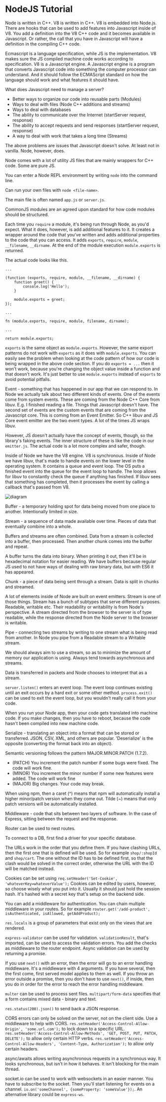 <h1>NodeJS Tutorial</h1>

Node is written in C++. V8 is written in C++. V8 is embedded into Node.js. There are hooks that can be
used to add features into Javascript inside of V8. You add a definition into the V8 C++ code and it
becomes available in Javascript. Or rather, the call that you have in Javascript will have a definition
in the compiling C++ code.

Ecmascript is a language specification, while JS is the implementation. V8 makes sure the JS compiled 
machine code works according to specification. V8 is a Javascript engine. A Javascript engine is a 
program that converts Javascript code into something the computer processor can understand. And it 
should follow the ECMAScript standard on how the language should work and what features it should have.

What does Javascript need to manage a server?
* Better ways to organize our code into reusable parts (Modules)
* Ways to deal with files (Node C++ additions and streams)
* Ways to deal with databases
* The ability to communicate over the Internet (startServer request, response)
* The ability to accept requests and send responses (startServer request, response)
* A way to deal with work that takes a long time (Streams)

The above problems are issues that Javascript doesn't solve. At least not in vanilla. Node, however, does.

Node comes with a lot of utility JS files that are mainly wrappers for C++ code. Some are pure JS.

You can enter a Node REPL environment by writing `node` into the command line.

Can run your own files with `node <file-name>`.

The main file is often named `app.js` or `server.js`.

CommonJS modules are an agreed upon standard for how code modules should be structured.

Each time you `require` a module, it's being run through Node, as you'd expect. What it does,
however, is add additional features to it. It creates a wrapper around the code that
you've written and adds additional properties to the code that you can access. It adds
`exports`, `require`, `module`, `__filename`, `__dirname`. At the end of the module
execution `module.exports` is returned.

The actual code looks like this.

```
...

(function (exports, require, module, __filename, __dirname) {
    function greet() {
        console.log('Hello');
    }
    
    module.exports = greet;
});

...

fn (module.exports, require, module, filename, dirname);

...

return module.exports; 

```

`exports` is the same object as `module.exports`. However, the same export patterns do not work with
`exports` as it does with `module.exports`. You can easily see the problem when looking at the code
pattern of how our code is being wrapped in the above code section. If you do `exports = ...` then it
won't work, because you're changing the object value inside a function and that doesn't work. It's just
better to use `module.exports` instead of `exports` to avoid potential pitfalls.

Event - something that has happened in our app that we can respond to. In Node we actually talk about two
different kinds of events. One of the events come from system events. These are coming from the Node C++
Core from libuv. E.g. I finished reading a file. Things that Javascript doesn't have. The second set of
events are the custom events that are coming from the Javascript core. This is coming from an Event Emitter.
So C++ libuv and JS Core event emitter are the two event types. A lot of the times JS wraps libuv. 

However, JS doesn't actually have the concept of events, though, so the library's faking events. The inner
structure of these is like the code in our `emitter.js`. The actual code is a lot more complex and safer,
though.

Inside of Node we have the V8 engine. V8 is synchronous. Inside of Node we have libuv, that's made to
handle events on the lower level in the operating system. It contains a queue and event loop. The OS puts
a finished event into the queue for the event loop to handle. The loop allows for libuv to constantly 
check the queue if anything has finished. If libuv sees that something has completed, then it processes
the event by calling a callback that's passed from V8.

![diagram](event-loop.PNG)

Buffer - a temporary holding spot for data being moved from one place to another. Intentionally limited
in size.

Stream - a sequence of data made available over time. Pieces of data that eventually combine into a whole.

Buffers and streams are often combined. Data from a stream is collected into a buffer, then processed. 
Then another chunk comes into the buffer and repeat.

A buffer turns the data into binary. When printing it out, then it'll be in hexadecimal
notation for easier reading. We have buffers because regular JS used to not have ways 
of dealing with raw binary data, but with ES6 it has appeared.

Chunk - a piece of data being sent through a stream. Data is split in chunks and streamed.

A lot of elements inside of Node are built on event emitters. Stream is one of those
things. Stream has a bunch of subtypes that serve different purposes. Readable, writable etc.
Their readability or writability is from Node's perspective. A stream directed from the
browser to the server is of type readable, while the response directed from the Node
server to the browser is writable.

Pipe - connecting two streams by writing to one stream what is being read from another.
In Node you pipe from a Readable stream to a Writable stream.

We should always aim to use a stream, so as to minimize the amount of memory our application
is using. Always tend towards asynchronous and streams.

Data is transferred in packets and Node chooses to interpret that as a stream. 

`server.listen()` enters an event loop. The event loop continues existing until an exit occurs by a 
hard exit or some other method. `process.exit()` can be used to exit the event loop, but you wouldn't 
really call it from your code.

When you run your Node app, then your code gets translated into machine code. If you 
make changes, then you have to reboot, because the code hasn't been compiled into new
machine code.

Serialize - translating an object into a format that can be stored or transferred. 
JSON, CSV, XML, and others are popular. 'Deserialize' is the opposite (converting
the format back into an object).

Semantic versioning follows the pattern MAJOR.MINOR.PATCH (1.7.2). 
* (PATCH) You increment the patch number if some bugs were fixed. The code will 
  work fine.
* (MINOR) You increment the minor number if some new features were added. The code
will work fine
* (MAJOR) Big changes. Your code may break.

When using npm, then a caret (^) means that npm will automatically install a higher
minor/patch version when they come out. Tilde (~) means that only patch versions will
be automatically installed.

Middleware - code that sits between two layers of software. In the case of Express,
sitting between the request and the response.

Router can be used to nest routes.

To connect to a DB, first find a driver for your specific database.

The URLs work in the order that you define them. If you have clashing URLs, then the
first one that is defined will be used. So for example `shop/:shopId` and `shop/cart`.
The one without the ID has to be defined first, so that the clash would be solved in
the correct order, otherwise the URL with the ID will be matched instead.

Cookies can be set using `req.setHeader('Set-Cookie', 'whateverKey=whateverValue');`
Cookies can be edited by users, however, so choose wisely what you put into it. Usually
it should just hold the session hash. It's hashed with a secret key that's setup on the
backend side.

You can add a middleware for authentication. You can chain multiple middleware in your routes.
So for example `router.get('/add-product', isAuthenticated, isAllowed, getAddProduct);`

`res.locals` is a group of parameters that exist only on the views that are rendered.

`express-validator` can be used for validation. `validationResult`, that's imported, can be
used to access the validation errors. You add the checks as middleware to the router endpoint.
Async validation can be used by returning a promise.

If you use `next()` with an error, then the error will go to an error handling middleware. It's
a middleware with 4 arguments. If you have several, then the first come, first served model applies
to them as well. If you throw an error outside a promise, then you don't have to use `next()`, if
inside, then you do in order for the error to reach the error handling middleware.

`multer` can be used to process sent files. `multipart/form-data` specifies that a form contains mixed
data - binary and text.

`res.status(200).json()` to send back a JSON response.

CORS errors can only be solved on the server, not on the client side. Use a middleware to help
with CORS. `res.setHeader('Access-Control-Allow-Origin', 'some.url.com');` to lock down to a specific URL.
`res.setHeader('Access-Control-Allow-Methods', 'GET, POST, PUT, PATCH, DELETE');` to allow only certain
HTTP verbs. `res.setHeader('Access-Control-Allow-Headers', 'Content-Type, Authorization');` to allow only
certain headers.

async/awaits allows writing asynchronous requests in a synchronous way. It looks synchronous, but isn't
in how it behaves. It isn't blocking for the main thread.

socket.io can be used to work with websockets in an easier manner. You have to subscribe to the socket.
Then you'll start listening for events on a channel. `io.on('someChannel', {someProperty: 'someValue'});`.
An alternative library could be `express-ws`.